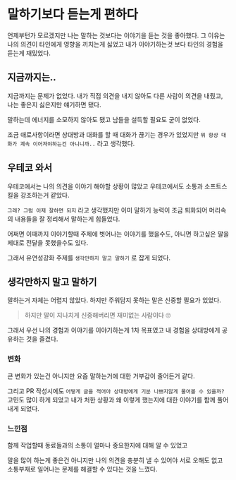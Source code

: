 # 말하기보다 듣는게 편하다

언제부턴가 모르겠지만 나는 말하는 것보다는 이야기을 듣는 것을 좋아했다.
그 이유는 나의 의견이 타인에게 영향을 끼치는게 싫었고 내가 이야기하는것 보다 타인의 경험을 듣는게 재밌었다.

## 지금까지는..

지금까지는 문제가 없었다. 내가 직접 의견을 내지 않아도 다른 사람이 의견을 내줬고, 나는 좋은지 싫은지만 얘기하면 됐다.

말하는데 에너지를 소모하지 않아도 됐고 남들을 설득할 필요도 굳이 없었다.

조금 애로사항이라면 상대방과 대화를 할 때 대화가 끊기는 경우가 있었지만 `뭐 항상 대화가 계속 이어져야하는건 아니니까..` 라고 생각했다.

## 우테코 와서

우테코에서는 나의 의견을 이야기 해야할 상황이 많았고 우테코에서도 소통과 소프트스킬을 강조하는거 같았다.

`그래? 그럼 이제 잘하면 되지` 라고 생각했지만 이미 말하기 능력이 조금 퇴화되어 머리속의 내용들을 잘 정리해서 말하는게 힘들었다.

어쩌면 이때까지 이야기할때 주제에 벗어나는 이야기를 했을수도, 아니면 하고싶은 말을 제대로 전달을 못했을수도 있다.

그래서 유연성강화 주제를 `생각만하지 말고 말하기` 로 잡게 되었다.

## 생각만하지 말고 말하기

말하는거 자체는 어렵지 않았다. 하지만 주워담지 못하는 말은 신중할 필요가 있었다.

> 하지만 말이 지나치게 신중해버리면 재미없는 사람이다 🙄

그래서 우선 나의 경험과 이야기를 이야기하는게 1차 목표였고 내 경험을 상대방에게 공유하는 것을 즐겼다.

### 변화

큰 변화가 있는건 아니지만 요즘 말하는거에 대한 거부감이 줄어든거 같다.

그리고 PR 작성시에도 `어떻게 글을 적어야 상대방에게 기분 나쁘지않게 물어볼 수 있을까?` 고민도 많이 하게 되었고 내가 처한 상황과 왜 이렇게 했는지에 대한 이야기를 함께 풀어내게 되었다.

### 느낀점

함께 작업할때 동료들과의 소통이 얼마나 중요한지에 대해 알 수 있었고

말을 많이 하는게 좋은건 아니지만 나의 의견을 충분히 낼 수 있어야 서로 오해도 없고 소통부재로 일어나는 문제를 해결할 수 있다는 것을 느꼈다.
